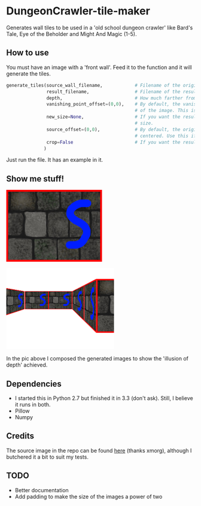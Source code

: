 DungeonCrawler-tile-maker
=========================

Generates wall tiles to be used in a 'old school dungeon crawler' like Bard's Tale, Eye of the Beholder and Might And Magic (1-5). 


How to use
----------

You must have an image with a 'front wall'. Feed it to the function and it will generate the tiles.

```python
generate_tiles(source_wall_filename,			# Filename of the original image
			   result_filename, 			 	# Filename of the resulting images
			   depth, 							# How much farther from the front wall you want tiles
               vanishing_point_offset=(0,0), 	# By default, the vanishing point is at the center of
               									# of the image. This is if you want to move it.
               new_size=None, 					# If you want the resulting images to have a different
               									# size.
               source_offset=(0,0), 			# By default, the original image is considered to be 
               									# centered. Use this if you want to move it.
               crop=False						# If you want the resulting images to be cropped.
              )

```

Just run the file. It has an example in it.


Show me stuff!
--------------

![Original Image](wall.png "From this")

![Composition of the resulting images](result.png "To this.")

In the pic above I composed the generated images to show the 'illusion of depth' achieved.


Dependencies
------------

- I started this in Python 2.7 but finished it in 3.3 (don't ask). Still, I believe it runs in both.
- Pillow
- Numpy


Credits
-------

The source image in the repo can be found [here](http://opengameart.org/node/10606) (thanks xmorg), although I butchered it a bit to suit my tests.


TODO
----

- Better documentation
- Add padding to make the size of the images a power of two

